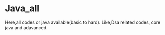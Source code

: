 # Java_all
Here,all codes or java available(basic to hard).
Like,Dsa related codes, core java and adavanced.
